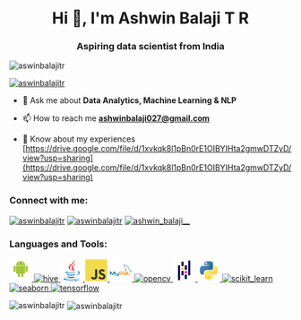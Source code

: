 <h1 align="center">Hi 👋, I'm Ashwin Balaji T R</h1>
<h3 align="center">Aspiring data scientist from India</h3>

<p align="left"> <img src="https://komarev.com/ghpvc/?username=aswinbalajitr&label=Profile%20views&color=0e75b6&style=flat" alt="aswinbalajitr" /> </p>

<p align="left"> <a href="https://twitter.com/aswinbalajitr" target="blank"><img src="https://img.shields.io/twitter/follow/aswinbalajitr?logo=twitter&style=for-the-badge" alt="aswinbalajitr" /></a> </p>

- 💬 Ask me about **Data Analytics, Machine Learning & NLP**

- 📫 How to reach me **ashwinbalaji027@gmail.com**

- 📄 Know about my experiences [https://drive.google.com/file/d/1xvkqk8l1pBn0rE1OIBYIHta2gmwDTZyD/view?usp=sharing](https://drive.google.com/file/d/1xvkqk8l1pBn0rE1OIBYIHta2gmwDTZyD/view?usp=sharing)

<h3 align="left">Connect with me:</h3>
<p align="left">
<a href="https://twitter.com/aswinbalajitr" target="blank"><img align="center" src="https://raw.githubusercontent.com/rahuldkjain/github-profile-readme-generator/master/src/images/icons/Social/twitter.svg" alt="aswinbalajitr" height="30" width="40" /></a>
<a href="https://linkedin.com/in/aswinbalajitr" target="blank"><img align="center" src="https://raw.githubusercontent.com/rahuldkjain/github-profile-readme-generator/master/src/images/icons/Social/linked-in-alt.svg" alt="aswinbalajitr" height="30" width="40" /></a>
<a href="https://instagram.com/ashwin_balaji__" target="blank"><img align="center" src="https://raw.githubusercontent.com/rahuldkjain/github-profile-readme-generator/master/src/images/icons/Social/instagram.svg" alt="ashwin_balaji__" height="30" width="40" /></a>
</p>

<h3 align="left">Languages and Tools:</h3>
<p align="left"> <a href="https://developer.android.com" target="_blank" rel="noreferrer"> <img src="https://raw.githubusercontent.com/devicons/devicon/master/icons/android/android-original-wordmark.svg" alt="android" width="40" height="40"/> </a> <a href="https://hive.apache.org/" target="_blank" rel="noreferrer"> <img src="https://www.vectorlogo.zone/logos/apache_hive/apache_hive-icon.svg" alt="hive" width="40" height="40"/> </a> <a href="https://www.java.com" target="_blank" rel="noreferrer"> <img src="https://raw.githubusercontent.com/devicons/devicon/master/icons/java/java-original.svg" alt="java" width="40" height="40"/> </a> <a href="https://developer.mozilla.org/en-US/docs/Web/JavaScript" target="_blank" rel="noreferrer"> <img src="https://raw.githubusercontent.com/devicons/devicon/master/icons/javascript/javascript-original.svg" alt="javascript" width="40" height="40"/> </a> <a href="https://www.mysql.com/" target="_blank" rel="noreferrer"> <img src="https://raw.githubusercontent.com/devicons/devicon/master/icons/mysql/mysql-original-wordmark.svg" alt="mysql" width="40" height="40"/> </a> <a href="https://opencv.org/" target="_blank" rel="noreferrer"> <img src="https://www.vectorlogo.zone/logos/opencv/opencv-icon.svg" alt="opencv" width="40" height="40"/> </a> <a href="https://pandas.pydata.org/" target="_blank" rel="noreferrer"> <img src="https://raw.githubusercontent.com/devicons/devicon/2ae2a900d2f041da66e950e4d48052658d850630/icons/pandas/pandas-original.svg" alt="pandas" width="40" height="40"/> </a> <a href="https://www.python.org" target="_blank" rel="noreferrer"> <img src="https://raw.githubusercontent.com/devicons/devicon/master/icons/python/python-original.svg" alt="python" width="40" height="40"/> </a> <a href="https://scikit-learn.org/" target="_blank" rel="noreferrer"> <img src="https://upload.wikimedia.org/wikipedia/commons/0/05/Scikit_learn_logo_small.svg" alt="scikit_learn" width="40" height="40"/> </a> <a href="https://seaborn.pydata.org/" target="_blank" rel="noreferrer"> <img src="https://seaborn.pydata.org/_images/logo-mark-lightbg.svg" alt="seaborn" width="40" height="40"/> </a> <a href="https://www.tensorflow.org" target="_blank" rel="noreferrer"> <img src="https://www.vectorlogo.zone/logos/tensorflow/tensorflow-icon.svg" alt="tensorflow" width="40" height="40"/> </a> </p>

<p><img align="left" src="https://github-readme-stats.vercel.app/api/top-langs?username=aswinbalajitr&show_icons=true&locale=en&layout=compact" alt="aswinbalajitr" /></p>

<p>&nbsp;<img align="center" src="https://github-readme-stats.vercel.app/api?username=aswinbalajitr&show_icons=true&locale=en" alt="aswinbalajitr" /></p>
